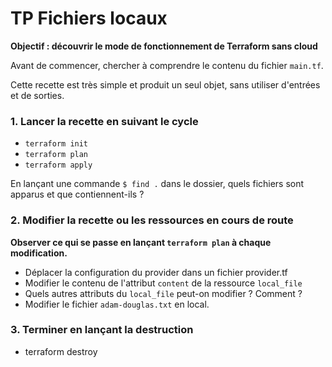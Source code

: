 # TP Fichiers locaux

**Objectif : découvrir le mode de fonctionnement de Terraform sans cloud** 

Avant de commencer, chercher à comprendre le contenu du fichier `main.tf`.

Cette recette est très simple et produit un seul objet, sans utiliser d'entrées et de sorties.

### 1. Lancer la recette en suivant le cycle 

- `terraform init` 
- `terraform plan` 
- `terraform apply`

En lançant une commande `$ find .` dans le dossier, quels fichiers sont apparus et que contiennent-ils ?


### 2. Modifier la recette ou les ressources en cours de route 

**Observer ce qui se passe en lançant `terraform plan` à chaque modification.**

- Déplacer la configuration du provider dans un fichier provider.tf 
- Modifier le contenu de l'attribut `content` de la ressource `local_file`  
- Quels autres attributs du `local_file` peut-on modifier ? Comment ? 
- Modifier le fichier `adam-douglas.txt` en local.

### 3. Terminer en lançant la destruction

- terraform destroy


